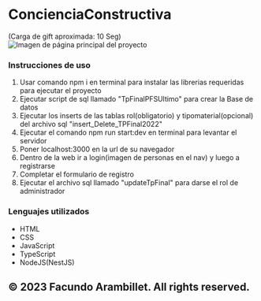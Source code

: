 # ConcienciaConstructiva
(Carga de gift aproximada: 10 Seg)
![Imagen de página principal del proyecto](https://github.com/facundoArambillet/Proyecto-Final-PFS2022/blob/main/tp-final/animation.gif)

### Instrucciones de uso

1) Usar comando npm i en terminal para instalar las librerias requeridas para ejecutar el proyecto
2) Ejecutar script de sql llamado "TpFinalPFSUltimo" para crear la Base de datos
3) Ejecutar los inserts de las tablas rol(obligatorio) y tipomaterial(opcional) del archivo sql "insert_Delete_TPFinal2022"
4) Ejecutar el comando npm run start:dev en terminal para levantar el servidor
5) Poner localhost:3000 en la url de su navegador
6) Dentro de la web ir a login(imagen de personas en el nav) y luego a registrarse
7) Completar el formulario de registro
8) Ejecutar el archivo sql llamado "updateTpFinal" para darse el rol de administrador

### Lenguajes utilizados 

- HTML
- CSS
- JavaScript
- TypeScript
- NodeJS(NestJS)

## © 2023 Facundo Arambillet. All rights reserved.